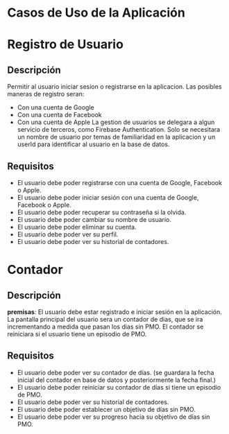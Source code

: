 # Casos de Uso de la Aplicación

# Registro de Usuario
## Descripción
Permitir al usuario iniciar sesion o registrarse en la aplicacion. Las posibles maneras de registro seran:
- Con una cuenta de Google
- Con una cuenta de Facebook
- Con una cuenta de Apple
La gestion de usuarios se delegara a algun servicio de terceros, como Firebase Authentication.
Solo se necesitara un nombre de usuario por temas de familiaridad en la aplicacion y un userId para identificar al usuario en la base de datos.
## Requisitos
- El usuario debe poder registrarse con una cuenta de Google, Facebook o Apple.
- El usuario debe poder iniciar sesión con una cuenta de Google, Facebook o Apple.
- El usuario debe poder recuperar su contraseña si la olvida.
- El usuario debe poder cambiar su nombre de usuario.
- El usuario debe poder eliminar su cuenta.
- El usuario debe poder ver su perfil.
- El usuario debe poder ver su historial de contadores.

# Contador
## Descripción
**premisas**: El usuario debe estar registrado e iniciar sesión en la aplicación.
La pantalla principal del usuario sera un contador de dias, que se ira incrementando a medida que pasan los dias sin PMO. El contador se reiniciara si el usuario tiene un episodio de PMO.
## Requisitos
- El usuario debe poder ver su contador de días. (se guardara la fecha inicial del contador en base de datos y posteriormente la fecha final.)
- El usuario debe poder reiniciar su contador de días si tiene un episodio de PMO.
- El usuario debe poder ver su historial de contadores.
- El usuario debe poder establecer un objetivo de días sin PMO.
- El usuario debe poder ver su progreso hacia su objetivo de días sin PMO.

